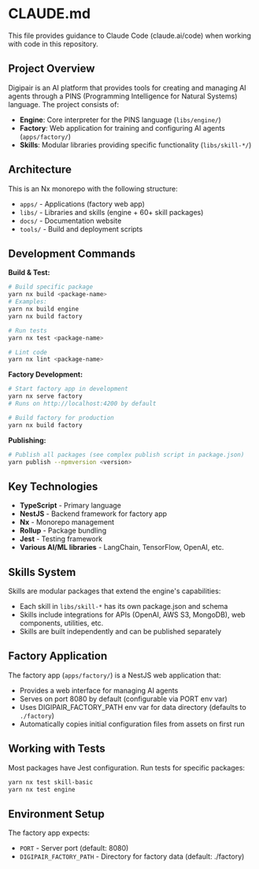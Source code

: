 # CLAUDE.md

This file provides guidance to Claude Code (claude.ai/code) when working with code in this repository.

## Project Overview

Digipair is an AI platform that provides tools for creating and managing AI agents through a PINS (Programming Intelligence for Natural Systems) language. The project consists of:

- **Engine**: Core interpreter for the PINS language (`libs/engine/`)
- **Factory**: Web application for training and configuring AI agents (`apps/factory/`)
- **Skills**: Modular libraries providing specific functionality (`libs/skill-*/`)

## Architecture

This is an Nx monorepo with the following structure:

- `apps/` - Applications (factory web app)
- `libs/` - Libraries and skills (engine + 60+ skill packages)
- `docs/` - Documentation website
- `tools/` - Build and deployment scripts

## Development Commands

**Build & Test:**
```bash
# Build specific package
yarn nx build <package-name>
# Examples:
yarn nx build engine
yarn nx build factory

# Run tests
yarn nx test <package-name>

# Lint code
yarn nx lint <package-name>
```

**Factory Development:**
```bash
# Start factory app in development
yarn nx serve factory
# Runs on http://localhost:4200 by default

# Build factory for production
yarn nx build factory
```

**Publishing:**
```bash
# Publish all packages (see complex publish script in package.json)
yarn publish --npmversion <version>
```

## Key Technologies

- **TypeScript** - Primary language
- **NestJS** - Backend framework for factory app
- **Nx** - Monorepo management
- **Rollup** - Package bundling
- **Jest** - Testing framework
- **Various AI/ML libraries** - LangChain, TensorFlow, OpenAI, etc.

## Skills System

Skills are modular packages that extend the engine's capabilities:
- Each skill in `libs/skill-*` has its own package.json and schema
- Skills include integrations for APIs (OpenAI, AWS S3, MongoDB), web components, utilities, etc.
- Skills are built independently and can be published separately

## Factory Application

The factory app (`apps/factory/`) is a NestJS web application that:
- Provides a web interface for managing AI agents
- Serves on port 8080 by default (configurable via PORT env var)
- Uses DIGIPAIR_FACTORY_PATH env var for data directory (defaults to `./factory`)
- Automatically copies initial configuration files from assets on first run

## Working with Tests

Most packages have Jest configuration. Run tests for specific packages:
```bash
yarn nx test skill-basic
yarn nx test engine
```

## Environment Setup

The factory app expects:
- `PORT` - Server port (default: 8080)  
- `DIGIPAIR_FACTORY_PATH` - Directory for factory data (default: ./factory)